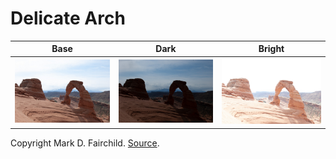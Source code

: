 # Delicate Arch

| Base | Dark | Bright |
|:--:|:--:|:--:|
| ![base](6.jpg) | ![dark](4.jpg) | ![bright](8.jpg) |

Copyright Mark D. Fairchild. [Source](http://rit-mcsl.org/fairchild//HDR.html).